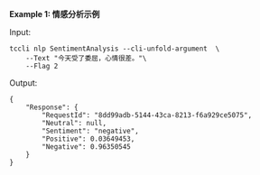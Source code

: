 **Example 1: 情感分析示例**



Input: 

```
tccli nlp SentimentAnalysis --cli-unfold-argument  \
    --Text "今天受了委屈，心情很差。"\
    --Flag 2
```

Output: 
```
{
    "Response": {
        "RequestId": "8dd99adb-5144-43ca-8213-f6a929ce5075",
        "Neutral": null,
        "Sentiment": "negative",
        "Positive": 0.03649453,
        "Negative": 0.96350545
    }
}
```

